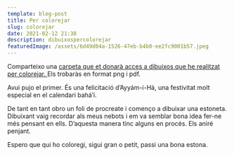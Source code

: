 ```yaml
---
template: blog-post
title: Per colorejar
slug: colorejar
date: 2021-02-12 21:38
description: dibuixospercolorejar
featuredImage: /assets/6d49d04a-1526-47eb-b4b0-ee2fc9001b57.jpeg
---
```

Comparteixo una [carpeta que et donarà acces a dibuixos que he realitzat per colorejar. ](https://1drv.ms/f/s!ArVx1I3Z4ALQg8UHeBEdDlqlhCwV9Q)Els trobaràs en format png i pdf.

Avui pujo el primer. És una felicitació d’Ayyám-i-Há, una festivitat molt especial en el calendari bahá’í.

De tant en tant obro un foli de procreate i començo a dibuixar una estoneta. Dibuixant vaig recordar als meus nebots i em va semblar bona idea fer-ne més pensant en ells. D’aquesta manera tinc alguns en procés. Els aniré penjant.

Espero que qui ho coloregi, sigui gran o petit, passi una bona estona.
